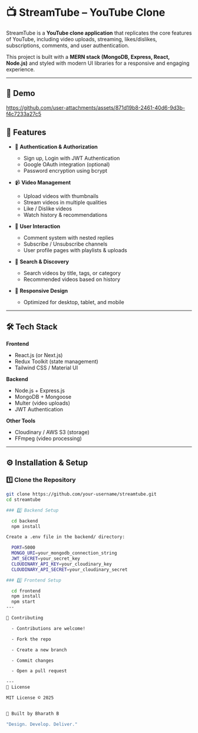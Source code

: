 # 📺 StreamTube – YouTube Clone

StreamTube is a **YouTube clone application** that replicates the core features of YouTube, including video uploads, streaming, likes/dislikes, subscriptions, comments, and user authentication.  

This project is built with a **MERN stack (MongoDB, Express, React, Node.js)** and styled with modern UI libraries for a responsive and engaging experience.  

---

## 🎥 Demo

https://github.com/user-attachments/assets/871d19b8-2461-40d6-9d3b-f4c7233a27c5


## 🚀 Features

- 🔐 **Authentication & Authorization**
  - Sign up, Login with JWT Authentication
  - Google OAuth integration (optional)
  - Password encryption using bcrypt

- 📹 **Video Management**
  - Upload videos with thumbnails
  - Stream videos in multiple qualities
  - Like / Dislike videos
  - Watch history & recommendations

- 👥 **User Interaction**
  - Comment system with nested replies
  - Subscribe / Unsubscribe channels
  - User profile pages with playlists & uploads

- 🔎 **Search & Discovery**
  - Search videos by title, tags, or category
  - Recommended videos based on history

- 📱 **Responsive Design**
  - Optimized for desktop, tablet, and mobile

---

## 🛠️ Tech Stack

**Frontend**
- React.js (or Next.js)
- Redux Toolkit (state management)
- Tailwind CSS / Material UI

**Backend**
- Node.js + Express.js
- MongoDB + Mongoose
- Multer (video uploads)
- JWT Authentication

**Other Tools**
- Cloudinary / AWS S3 (storage)
- FFmpeg (video processing)

---

## ⚙️ Installation & Setup

### 1️⃣ Clone the Repository
```bash
git clone https://github.com/your-username/streamtube.git
cd streamtube

### 2️⃣ Backend Setup

  cd backend
  npm install

Create a .env file in the backend/ directory:

  PORT=5000
  MONGO_URI=your_mongodb_connection_string
  JWT_SECRET=your_secret_key
  CLOUDINARY_API_KEY=your_cloudinary_key
  CLOUDINARY_API_SECRET=your_cloudinary_secret

### 3️⃣ Frontend Setup

  cd frontend
  npm install
  npm start
---

🤝 Contributing

  - Contributions are welcome!

  - Fork the repo

  - Create a new branch

  - Commit changes

  - Open a pull request

---
📜 License

MIT License © 2025


🖤 Built by Bharath B

"Design. Develop. Deliver."
